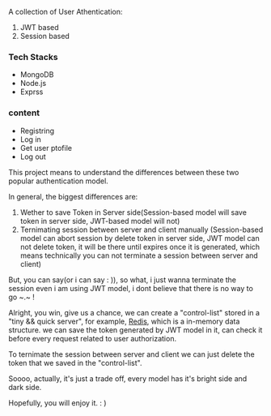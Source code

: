 A collection of User Athentication:

1. JWT based
2. Session based

### Tech Stacks

- MongoDB
- Node.js
- Exprss

### content

- Registring
- Log in
- Get user ptofile
- Log out

This project means to understand the differences between these two popular authentication model.

In general, the biggest differences are:

1. Wether to save Token in Server side(Session-based model will save token in server side, JWT-based model will not)
2. Ternimating session between server and client manually (Session-based model can abort session by delete token in server side, JWT model can not delete token, it will be there until expires once it is generated, which means technically you can not terminate a session between server and client)

But, you can say(or i can say : )), so what, i just wanna terminate the session even i am using JWT model, i dont believe that there is no way to go ~.~ !

Alright, you win, give us a chance, we can create a "control-list" stored in a "tiny && quick server", for example, [Redis](https://redis.io/), which is a in-memory data structure. we can save the token generated by JWT model in it, can check it before every request related to user authorization.

To ternimate the session between server and client we can just delete the token that we saved in the "control-list".

Soooo, actually, it's just a trade off, every model has it's bright side and dark side.

Hopefully, you will enjoy it. : )
